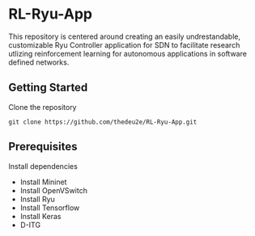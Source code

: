 # RL-Ryu-App
This repository is centered around creating an easily undrestandable, customizable Ryu Controller application for SDN to facilitate research utlizing reinforcement learning for autonomous applications in software defined networks.

## Getting Started
Clone the repository
```
git clone https://github.com/thedeu2e/RL-Ryu-App.git
```
## Prerequisites
Install dependencies

* Install Mininet
* Install OpenVSwitch
* Install Ryu 
* Install Tensorflow
* Install Keras
* D-ITG

